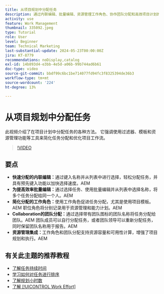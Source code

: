 ```yaml
---
title: 从项目规划中分配任务
description: 通过内联编辑、批量编辑、资源管理工作角色、协作团队分配和高效项目计划的资源容量计算，简化Workfront中的任务分配。
activity: use
feature: Work Management
thumbnail: 335092.jpeg
type: Tutorial
role: User
level: Beginner
team: Technical Marketing
last-substantial-update: 2024-05-23T00:00:00Z
jira: KT-8779
recommendations: noDisplay,catalog
exl-id: 14b893d4-e3bb-4e5d-a06b-99b744ad6b61
doc-type: video
source-git-commit: bbdf99c6bc1be714077fd94fc3f8325394de36b3
workflow-type: tm+mt
source-wordcount: '224'
ht-degree: 13%

---
```


# 从项目规划中分配任务

此视频介绍了在项目计划中分配任务的各种方法。 它强调使用过滤器、模板和资源管理功能等工具来简化任务分配和优化项目工作流。


>[!VIDEO](https://video.tv.adobe.com/v/335092/?quality=12&learn=on&enablevpops=1)

## 要点

* **快速分配的内联编辑：**&#x200B;通过键入名称并从列表中进行选择，轻松分配任务，并具有预先键入功能以加快选择速度。&#x200B;AEM
* **为提高效率批量编辑：**&#x200B;通过选择任务、使用批量编辑并从列表中选择名称，将多个任务分配给同一个人。&#x200B;AEM
* **简化分配的工作角色：**&#x200B;使用工作角色促进任务分配，尤其是使用项目模板。&#x200B;AEM 职位角色将分别记录用于资源管理和能力计划。&#x200B;AEM
* **Collaboration的团队分配：**&#x200B;通过选择带有团队图标的团队名称将任务分配给团队。&#x200B;AEM 团队成员可以自行分配任务，或者团队领导可以重新分配任务，同时保留团队名称用于报告。&#x200B;AEM
* **资源管理集成：**&#x200B;工作角色和团队分配支持资源容量和可用性计算，增强了项目规划和执行。&#x200B;AEM


## 有关此主题的推荐教程

* [了解任务持续时间](/help/manage-work/tasks/understand-task-durations.md)
* [学习如何对任务进行排序](/help/manage-work/tasks/learn-to-sequence-tasks.md)
* [了解规划小时数](/help/manage-work/tasks/understand-planned-hours.md)
* [了解 [!UICONTROL Work Effort]](/help/manage-work/tasks/understand-work-effort.md)

